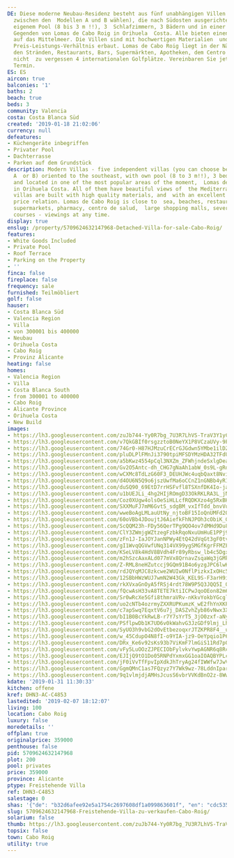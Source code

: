 ```yaml
---
DE: Diese moderne Neubau-Residenz besteht aus fünf unabhängigen Villen (Sie können
  zwischen den  Modellen A und B wählen), die nach Südosten ausgerichtet sind, mit
  eigenem Pool (8 bis 3 m !!), 3  Schlafzimmern, 3 Bädern und in einer der beliebtesten
  Gegenden von Lomas de Cabo Roig in Orihuela  Costa. Alle bieten einen schönen Blick
  auf das Mittelmeer. Die Villen sind mit hochwertigen Materialien  und einem hervorragenden
  Preis-Leistungs-Verhältnis erbaut. Lomas de Cabo Roig liegt in der Nähe  zum Meer,
  den Stränden, Restaurants, Bars, Supermärkten, Apotheken, dem Centro de Salud und
  nicht  zu vergessen 4 internationalen Golfplätze. Vereinbaren Sie jetzt Ihren persönlichen
  Termin.
ES: ES
aircon: true
balconies: '1'
baths: 2
beach: true
beds: 3
community: Valencia
costa: Costa Blanca Süd
created: '2019-01-18 21:02:06'
currency: null
defeatures:
- Küchengeräte inbegriffen
- Privater Pool
- Dachterrasse
- Parken auf dem Grundstück
description: Modern Villas - five independent villas (you can choose between model
  A  or B) oriented to the southeast, with own pool (8 to 3 m!!), 3 bedrooms, 3  bathrooms
  and located in one of the most popular areas of the moment,  Lomas de Cabo Roig
  in Orihuela Costa. All of them have beautiful views of  the Mediterranean Sea. The
  villas are built with high quality materials, and  with an excellent quality to
  price relation. Lomas de Cabo Roig is close to  sea, beaches, restaurants, bars,
  supermarkets, pharmacy, centro de salud,  large shopping malls, several nice golf
  courses - viewings at any time.
display: true
enslug: /property/5709624632147968-Detached-Villa-for-sale-Cabo-Roig/
features:
- White Goods Included
- Private Pool
- Roof Terrace
- Parking on the Property
- ''
finca: false
fireplace: false
frequency: sale
furnished: Teilmöbliert
golf: false
hauser:
- Costa Blanca Süd
- Valencia Region
- Villa
- von 300001 bis 400000
- Neubau
- Orihuela Costa
- Cabo Roig
- Provinz Alicante
heating: false
homes:
- Valencia Region
- Villa
- Costa Blanca South
- from 300001 to 400000
- Cabo Roig
- Alicante Province
- Orihuela Costa
- New Build
images:
- https://lh3.googleusercontent.com/zuJb744-Yy0R7bg_7U3R7LhVS-TraV3Y1yCbtTnpPoj_S3UYg55AbYE0gliNYMt-vJBF4RpbK-EOo-8XpdEu=w640-rj-e30-l100
- https://lh3.googleusercontent.com/v7QkGBIf0rsgzztoB0NeYX1P8VCzaUVy-9PK2JSSewkYjciPFLHQ-gAljGko4Biwl1-3vuz0REsZwR8NzqM_=w640-rj-e30-l100
- https://lh3.googleusercontent.com/74Gr0-H87HJMzuCrECrGJGdwn5YMbe1ilDZu9YvdUc8Omt7Ewvz367qjVBiLsaHoqr2SAq2Ck6avGqoKnqDj=w640-rj-e30-l100
- https://lh3.googleusercontent.com/pluDLPlFMnJi3790tpiMFSDYMzHDA32TFdULFOX1le7KKsCCIG7-b8U594ygPB8e1FVDkSN-FMMP2Kk8BZo-=w640-rj-e30-l100
- https://lh3.googleusercontent.com/a5bKwz4554pCql3NXZm_ZFWhjndeSxlgDea6FxtjEoWIXcBJVqtAG9GHEOoMET6-1nF0-2t8JhfNSpsA99kL=w640-rj-e30-l100
- https://lh3.googleusercontent.com/Gv2O5Antc-dh_CHG7gNaAh1abW_0s9L-gRd1_HqAU0jnU8ZrSZN2kBSIhV5pWbYMNUfYyhJZVgJB-3_sae6G=w640-rj-e30-l100
- https://lh3.googleusercontent.com/wCXMc8TdLzG60F3_DEUHJWc4uqbQaxt8NviTH1lsdUrQrkPiRB850IyF4HOKx7QhJ5EgQqF8yWODRMIuZg=w640-rj-e30-l100
- https://lh3.googleusercontent.com/d4OU6N5Q9o6jszUwfMa6oCCnZ1nGNBb4yR1ELJjchVQBdNKj_klTV226g0GJV_I9vxonfYXUvGIiUp0T_ySr=w640-rj-e30-l100
- https://lh3.googleusercontent.com/duSQ90_69EtD7rrHSFvfl8TSXnfDK4Io-jaDTId_LnO_Ary6k_XNiul8lCl2StirE23rwFf8GFp8ST9Fbbs=w640-rj-e30-l100
- https://lh3.googleusercontent.com/u1bUEJLi_4hg2HIjROmgD33OkRKLRA3L_jNLMVF9RYLTCezXvHqyN-Oi11Nv6zZqH-DmOiNwtVChPFPl9c0=w640-rj-e30-l100
- https://lh3.googleusercontent.com/Coz0XUgw4olsOeSiHLLcfRQDKXzo4g5RxBHhGzGd0w49Vp6D6cL7qj0ePD56PNFcnpNXMMPGVnx9I9EnwVp3=w640-rj-e30-l100
- https://lh3.googleusercontent.com/SXXMuFJ7mM6GvtS_sdgBM_vxIfTdd_bnvVurZXjVBDATWujporKlPHPojBIr4pBgBFprEiiE4LArMArUQ4wn=w640-rj-e30-l100
- https://lh3.googleusercontent.com/wweBoAgLMLauUtNy_njtoBF15IoQnUMFd2Q3sue-iR4PuIRUqJ0dW_9B3fylTxsAXaRDB5gKcAwTKFFjjj94=w640-rj-e30-l100
- https://lh3.googleusercontent.com/60oVBb4JDoujtJ6AiefkFhNJPOh3cObiK_GLLlDd9bAyjDDDI7oSLAHBTJ9I--PGZ_dKz_mRamEjbZRvudvZ=w640-rj-e30-l100
- https://lh3.googleusercontent.com/ScQQM23h-FDy56QerTPg9QO4ov7dMHd9Du8z_GIg7ZQdK1Zg7lB0oaFNEun7irl6oln7hTNTEytdWd9kAw8=w640-rj-e30-l100
- https://lh3.googleusercontent.com/ClY3ZWmjgWZtzegFzbkRqoNxuUmHuE1PPj9mC-VQgyQnHg9cCOBMzfj7m6J8MFQ-F0deBBFbgp6WR1xrq8EJ=w640-rj-e30-l100
- https://lh3.googleusercontent.com/zFn1J-IaJOYJanNPWy4EtQ42dVqGt3gF0tvftjcJX5EBmjsHKmnEC1aovfvzf4EsY29qGmBsYngpaEpzy3qV=w640-rj-e30-l100
- https://lh3.googleusercontent.com/gI1WvqQGVwfUNq314VX99ygSMGfKgrFFMZFTpDNL7YOMoCr2k4ZLwLVfoZavYnjkfUzVChqvffffl6-hM_m1Mg=w640-rj-e30-l100
- https://lh3.googleusercontent.com/KSeLV8k4HdV8BVdh4Fr89yRbsw_lb4c5Dgx2pwaLxIN0_KKbpqV1lSgFnWQPDDB1eJVBdRXGHvVjmemJOBPoOw=w640-rj-e30-l100
- https://lh3.googleusercontent.com/m2hSzcAaxALd077mVx8QrnavZsqaWq3jGMkYNDVkA9CKF84fQK8pTRZa_tklvq1AUlQ2rfA0_VcaNNlrMt9d=w640-rj-e30-l100
- https://lh3.googleusercontent.com/Z-RML8neHZutccj9GQm91B4o6yzgJPC6lwKqJUvTWaRZ5VMk-muTg9oZ-9_DZX31u3AC72Ml2kOhIqvs5FaFFw=w640-rj-e30-l100
- https://lh3.googleusercontent.com/rdJQYqMJC8zkcwe2WUIw0NflPizkxIxOHc5vEg36Iw3iKm7RsdjWSFMmePnGL7PCOtIkAnWsXKh4BdG5Xg0=w640-rj-e30-l100
- https://lh3.googleusercontent.com/12SBbHWzWUJ7wmN2W43Gk_KEL9S-F3arH9iQYRZRk0FSc8AEqBCgCsEPOYfQPTfWoo6nMRreBRQCmsU0xcWm=w640-rj-e30-l100
- https://lh3.googleusercontent.com/rkXVxaGnOyA5fRSj4rdt78W9P5Q3JQQ5I_ODEQTOfURKc1wRTcp17S8Qy6tdUiK8jV9IvP-yCEsSP1oAm2xAcg=w640-rj-e30-l100
- https://lh3.googleusercontent.com/fQcwAsH33vA8TETE7ktiICPwJqoOEon82m6ecf7ZYpmtVhmqSoQKI9xkumDC_ESOjEPUmIPJHfQGtsV7mNfB=w640-rj-e30-l100
- https://lh3.googleusercontent.com/Sr0wRcXe5Gfi8thmraVRv-nKkvYokbYGcglgnaViNNUD2UtImhmUPH5-xjrIkhiPH3KAAxK7J1oEmSO86blu=w640-rj-e30-l100
- https://lh3.googleusercontent.com/uo2cNTb4ozrmyZXXRUPKumzK_wE2fhYnXKPrDTLze9n6gqYEw8dRj-OojWsLfJ1OQsxNtegiAQ7O1jtSg_QQIQ=w640-rj-e30-l100
- https://lh3.googleusercontent.com/c7apSwq7EqxtV6u7j_DASZvhZyb86vNwx3X_-VOw_0KdBc3cRivVObPhqwaa5rWa-iYHYoD0hOyfCA4Xy0E=w640-rj-e30-l100
- https://lh3.googleusercontent.com/bI1B0BcYkRwLB-r7Y7sYrT5_3jO0zxf-aNyo7Dj0_4dLx2iSrj3IUQvWzJNmFJtw-Gj6wv7w6lRjOtHkEHBFcA=w640-rj-e30-l100
- https://lh3.googleusercontent.com/PSflpwDb1K7UD6v0kWahvG3JzGDf9lmj_LhQo8Y0qb1fvgHVJgrNplE3Mc-oLvvXeCHY9kMZoUTxN1hMoznA=w640-rj-e30-l100
- https://lh3.googleusercontent.com/SyUO3h9vbG2dOvEtbezoqxrJTZKPR8F4__uok6-bunuUniMjKEATR2HgocCtAvGAAYilSZziQQ7tWzg8PwI=w640-rj-e30-l100
- https://lh3.googleusercontent.com/w_45CdupO4N8fI-o9YIA-jz9-OeYpqio1P64cDsP-n7bU8HbZLxTxLG-O3PLpHu96ue9oqz4Zgb8qBxSLpuw=w640-rj-e30-l100
- https://lh3.googleusercontent.com/DRx_Ke6v92sKs93b7ViKmF7lmGiS11Rd7p0ZL8loe3KXbtNY65KMpBAVUN92wTxEb_OCwvcNmW-gcmJRz-iu=w640-rj-e30-l100
- https://lh3.googleusercontent.com/vFy5LuOOzZJPECIObFylvkvYwpAGNR6q8RcAz45LjjZcJPhR5peqreWpcklHw1aYGmcHIic_9JDeXoRjH_fG=w640-rj-e30-l100
- https://lh3.googleusercontent.com/EJIjQ9tO1Do05RNPdYxmxGG1oaIOAQBYPLcJazqA2qgGOGjKzyVdC1siFwI8s3MyxIZ2VEeSAq9JIknrYwMI=w640-rj-e30-l100
- https://lh3.googleusercontent.com/jF0iVvTfFpvIpXdkJhTryAg24fIWWfw7JwVIy-vN4XmNt4egDVj_d9k9MylSGsQPjZ-EIoBS09OGwjsOhU6W=w640-rj-e30-l100
- https://lh3.googleusercontent.com/GgmQMnC1as7FQzyz7Y7Wk9wz-78LddnIpar-2yKfuav8eyqg06cOYfHRnmDND1KGjwHG7opInYCn_9geZM_K=w640-rj-e30-l100
- https://lh3.googleusercontent.com/9q1vlmjdjAMHsJcusS6vbrVVKdBnO2z-8WwuEbMOG-rv3gztF7Iji9CVXnsrCpXMUGNvDKNgGv6dhyo6QxY=w640-rj-e30-l100
kdate: '2019-01-31 11:30:33'
kitchen: offene
kref: DHN3-AC-C4853
lastedited: '2019-02-07 18:12:07'
living: 100
location: Cabo Roig
luxury: false
moredetails: ''
offplan: true
originalprice: 359000
penthouse: false
pid: 5709624632147968
plot: 200
pool: privates
price: 359000
province: Alicante
ptype: Freistehende Villa
ref: DHN3-C4853
salestage: 0
shas: '{"de": "b32d6afee92e5a1754c2697608df1a099863601f", "en": "cdc5359434b9f263c1d996255f0c54686fe26754"}'
slug: 5709624632147968-Freistehende-Villa-zu-verkaufen-Cabo-Roig/
solarium: false
thumb: https://lh3.googleusercontent.com/zuJb744-Yy0R7bg_7U3R7LhVS-TraV3Y1yCbtTnpPoj_S3UYg55AbYE0gliNYMt-vJBF4RpbK-EOo-8XpdEu=w400-h240-n-rj-e30-l100
topsix: false
town: Cabo Roig
utility: true
---
```

